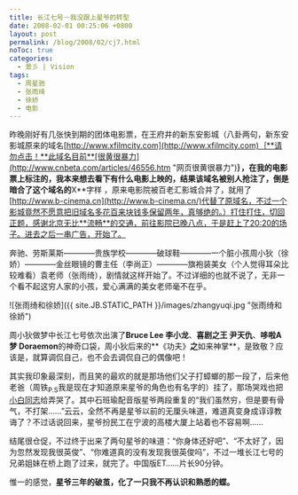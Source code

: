 ```yaml
---
title: 长江七号－我没跟上星爷的转型
date: 2008-02-01 00:25:06 +0800
layout: post
permalink: /blog/2008/02/cj7.html
noToc: true
categories:
  - 景彡 | Vision
tags:
  - 周星驰
  - 张雨绮
  - 徐娇
  - 电影
---
```

昨晚刚好有几张快到期的团体电影票，在王府井的新东安影城（八卦两句，新东安影城原来的域名[http://www.xfilmcity.com](http://www.xfilmcity.com)｛**请勿点击！**此域名目前**[很黄很暴力](http://www.cnbeta.com/articles/46556.htm "网页很黄很暴力")**｝，在我的电影票上标注的，我本来想去看下有什么电影上映的，结果该域名被别人抢注了，倒是暗合了这个域名的**X**字样  ，原来电影院被百老汇影城合并了，就用了[http://www.b-cinema.cn](http://www.b-cinema.cn/)代替了原域名，不过一个影城竟然不愿意把旧域名多花百来块钱多保留两年，真够绝的。）打住打住，切回正题，感谢北京无比**流畅**的交通，前往影院已晚八点，于是赶上了20:20的场子。进去之后一串广告，开始了。

奔驰、劳斯莱斯————贵族学校————破球鞋————一个脏小孩周小狄（徐娇）————金丝眼镜的曹主任（李尚正）————旗袍装美女（个人觉得耳朵比较难看）袁老师（张雨绮），剧情就这样开始了。不过详细的也就不说了，无非一个看不起这穷人家的小孩，爱心满满的美女老师毫不在乎。

![张雨绮和徐娇]({{ site.JB.STATIC_PATH }}/images/zhangyuqi.jpg "张雨绮和徐娇")

周小狄做梦中长江七号依次出演了**Bruce Lee 李小龙**、**喜剧之王 尹天仇**、**哆啦A梦 Doraemon**的神奇口袋，周小狄后来的**《功夫》**之**如来神掌**，是致敬？应该是，就算调侃自己，也不会去调侃自己的偶像吧！

其实我印象最深刻，而且笑的最欢的就是那场他们父子打蟑螂的那一段了，后来他老爸（周铁<sub>P.S</sub>我是现在才知道原来星爷的角色也有名字的）挂了，那场哭戏也把[小白同志][1]给弄哭了。其中石班瑜配音版星爷两段重复的“我们虽然穷，但是要有骨气，不打架……”云云，全然不再是星爷以前的无厘头味道，难道真变身成谆谆教诲了？不过话说回来，星爷扮民工在宁波的高楼大厦上站着也不容易啊……

结尾很仓促，不过终于出来了两句星爷的味道：“你身体还好吧”、“不太好了，因为忽然发现我很英俊”、“你难道真的没有发现我很英俊吗”，不过一堆长江七号的兄弟姐妹在桥上跑了过来，就完了。中国版ET……片长90分钟。

惟一的感觉，**星爷三年的破茧，化了一只我不再认识和熟悉的蝶。**

 [1]: http://baipig.blogspot.com/